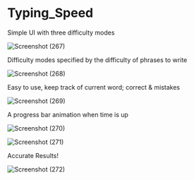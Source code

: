 
# Typing_Speed

Simple UI with three difficulty modes

![Screenshot (267)](https://github.com/Aneeq-Ahmed-Malik/Typing_Speed/assets/140415409/6f173a78-6056-4031-a918-b83f5069f613)

Difficulty modes specified by the difficulty of phrases to write

![Screenshot (268)](https://github.com/Aneeq-Ahmed-Malik/Typing_Speed/assets/140415409/bba91cbe-1f4b-44a4-a560-1916789d22fe)

Easy to use, keep track of current word; correct & mistakes

![Screenshot (269)](https://github.com/Aneeq-Ahmed-Malik/Typing_Speed/assets/140415409/0b0d5b02-2d68-42d6-86e8-6cce76c6e890)

A progress bar animation when time is up

![Screenshot (270)](https://github.com/Aneeq-Ahmed-Malik/Typing_Speed/assets/140415409/c3282d69-0692-4a25-9059-cda4324dfc28)

![Screenshot (271)](https://github.com/Aneeq-Ahmed-Malik/Typing_Speed/assets/140415409/cbe4f23e-0213-4acd-bb50-9c0b60472e02)

Accurate Results!

![Screenshot (272)](https://github.com/Aneeq-Ahmed-Malik/Typing_Speed/assets/140415409/e90172e8-6dae-4447-b9fa-af6ad4487b9d)
